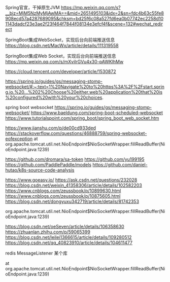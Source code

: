 Spring官宣，干掉原生JVM
https://mp.weixin.qq.com/s?__biz=MjM5NzMyMjAwMA==&mid=2651495103&idx=2&sn=fdc4b63c55fe8908ecd57a4287689095&chksm=bd25f6c08a527fd6ea0b07742ec2258d101143dadcf23e3ae2f23f464f7844f08134e3efcf4f&scene=132#wechat_redirect


SpringBoot集成WebSocket，实现后台向前端推送信息
https://blog.csdn.net/MacWx/article/details/111319558


SpringBoot集成Web Socket，实现后台向前端推送信息
https://mp.weixin.qq.com/s/mXvilrGVu4x30-pAWKlhMw


https://cloud.tencent.com/developer/article/1530872

https://spring.io/guides/gs/messaging-stomp-websocket/#:~:text=1%20Navigate%20to%20https%3A%2F%2Fstart.spring.io.%20...%202%20Choose%20either,web%20application%20that%20is%20configured%20with%20your%20choices.


spring boot websocket
https://spring.io/guides/gs/messaging-stomp-websocket/
https://www.baeldung.com/spring-boot-scheduled-websocket
https://www.tutorialspoint.com/spring_boot/spring_boot_web_socket.htm


https://www.jianshu.com/p/de00cd933ded
https://stackoverflow.com/questions/46888759/spring-websocket-eofexception
at org.apache.tomcat.util.net.NioEndpoint$NioSocketWrapper.fillReadBuffer(NioEndpoint.java:1239)


https://github.com/dromara/sa-token
https://github.com/yu199195
https://github.com/PaddlePaddle/models
https://github.com/daniel-hutao/k8s-source-code-analysis


https://www.goeasy.io/
https://ask.csdn.net/questions/232028
https://blog.csdn.net/weixin_41358306/article/details/102582203
https://www.cnblogs.com/zeussbook/p/10899630.html
https://www.cnblogs.com/zeussbook/p/10875605.html
https://blog.csdn.net/dongyuxu342719/article/details/81742353


org.apache.tomcat.util.net.NioEndpoint$NioSocketWrapper.fillReadBuffer(NioEndpoint.java:1239)

https://blog.csdn.net/oeSeven/article/details/106358630
https://zhuanlan.zhihu.com/p/59065399
https://blog.csdn.net/leilei1366615/article/details/109280512
https://blog.csdn.net/qq_40823910/article/details/104611477

redis MessageListener 某个库

at org.apache.tomcat.util.net.NioEndpoint$NioSocketWrapper.fillReadBuffer(NioEndpoint.java:1239)

